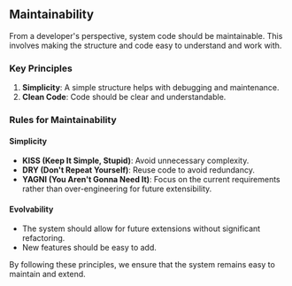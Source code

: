 ## Maintainability

From a developer's perspective, system code should be maintainable. This involves making the
structure and code easy to understand and work with.

### Key Principles

1. **Simplicity**: A simple structure helps with debugging and maintenance.
2. **Clean Code**: Code should be clear and understandable.

### Rules for Maintainability

#### Simplicity

- **KISS (Keep It Simple, Stupid)**: Avoid unnecessary complexity.
- **DRY (Don't Repeat Yourself)**: Reuse code to avoid redundancy.
- **YAGNI (You Aren't Gonna Need It)**: Focus on the current requirements rather than over-engineering for future extensibility.

#### Evolvability

- The system should allow for future extensions without significant refactoring.
- New features should be easy to add.

By following these principles, we ensure that the system remains easy to maintain and extend.
